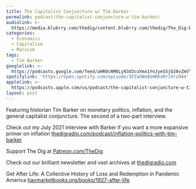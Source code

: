 ```yaml
---
title: The Capitalist Conjuncture w/ Tim Barker
permalink: podcast/the-capitalist-conjuncture-w-tim-barker/
audiolink: >-
  https://media.blubrry.com/thedig/content.blubrry.com/thedig/The_Dig-EP_387-Barker.mp3
categories:
  - Economics
  - Capitalism
  - Marxism
tags:
  - Tim Barker
googlelink: >-
  https://podcasts.google.com/feed/aHR0cHM6Ly93d3cuYmx1YnJyeS5jb20vZmVlZHMvdGhlZGlnLnhtbA/episode/aHR0cHM6Ly90aGVkaWcuYmx1YnJyeS5uZXQvP3A9MjMyNA?sa=X&ved=0CAUQkfYCahcKEwi44f7r1b-AAxUAAAAAHQAAAAAQNg
spotifylink: 'https://open.spotify.com/episode/3FZaGWo8U4KKxRrJ4rz044'
applelink: >-
  https://podcasts.apple.com/us/podcast/the-capitalist-conjuncture-w-tim-barker/id1043245989?i=1000591769893
layout: post
---
```


Featuring historian Tim Barker on monetary politics, inflation, and the general capitalist conjuncture. The second of a two-part interview.

Check out my July 2021 interview with Barker if you want a more expansive primer on inflation [thedigradio.com/podcast/inflation-politics-with-tim-barker](http://thedigradio.com/podcast/inflation-politics-with-tim-barker)

Support The Dig at [Patreon.com/TheDig](http://patreon.com/TheDig)

Check out our brilliant newsletter and vast archives at [thedigradio.com](http://thedigradio.com)

Get After Life: A Collective History of Loss and Redemption in Pandemic America [haymarketbooks.org/books/1927-after-life](http://haymarketbooks.org/books/1927-after-life)
